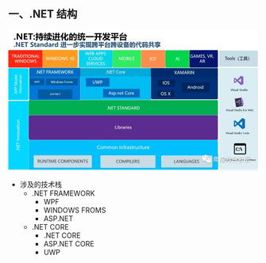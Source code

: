 ## 一、.NET 结构

![avatar](./../static/image/.net/.net-framework.png)

- 涉及的技术栈
  - .NET FRAMEWORK
    - WPF
    - WINDOWS FROMS
    - ASP.NET
  - .NET CORE
    - .NET CORE
    - ASP.NET CORE
    - UWP
